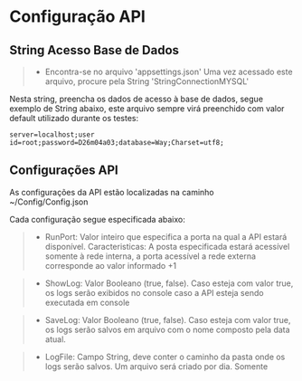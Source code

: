 # Configuração API

## String Acesso Base de Dados

> * Encontra-se no arquivo 'appsettings.json'
Uma vez acessado este arquivo, procure pela String 'StringConnectionMYSQL'

Nesta string, preencha os dados de acesso à base de dados, segue exemplo de String abaixo, este arquivo sempre virá preenchido com valor default utilizado durante os testes:

``` server=localhost;user id=root;password=D26m04a03;database=Way;Charset=utf8; ```

## Configurações API

As configurações da API estão localizadas na caminho ~/Config/Config.json

Cada configuração segue especificada abaixo:

> * RunPort: Valor inteiro que especifica a porta na qual a API estará disponível. Caracteristicas: A posta especificada estará acessível somente à rede interna, a porta acessível a rede externa corresponde ao valor informado +1

> * ShowLog: Valor Booleano (true, false). Caso esteja com valor true, os logs serão exibidos no console caso a API esteja sendo executada em console

> * SaveLog: Valor Booleano (true, false). Caso esteja com valor true, os logs serão salvos em arquivo com o nome composto pela data atual.

> * LogFile: Campo String, deve conter o caminho da pasta onde os logs serão salvos. Um arquivo será criado por dia. Somente 